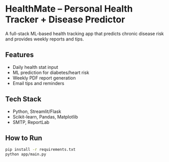 # HealthMate – Personal Health Tracker + Disease Predictor

A full-stack ML-based health tracking app that predicts chronic disease risk and provides weekly reports and tips.

## Features
- Daily health stat input
- ML prediction for diabetes/heart risk
- Weekly PDF report generation
- Email tips and reminders

## Tech Stack
- Python, Streamlit/Flask
- Scikit-learn, Pandas, Matplotlib
- SMTP, ReportLab

## How to Run
```bash
pip install -r requirements.txt
python app/main.py
```
